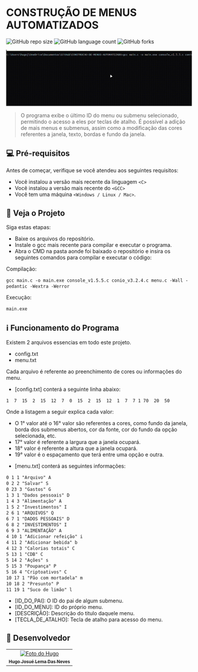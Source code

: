 # CONSTRUÇÃO DE MENUS AUTOMATIZADOS

![GitHub repo size](https://img.shields.io/github/repo-size/iuricode/README-template?style=for-the-badge)
![GitHub language count](https://img.shields.io/github/languages/count/iuricode/README-template?style=for-the-badge)
![GitHub forks](https://img.shields.io/github/forks/iuricode/README-template?style=for-the-badge)

<img src="/video-code/video-menu.gif" alt="Codigo Rodando">

> O programa exibe o último ID do menu ou submenu selecionado, permitindo o acesso a eles por teclas de atalho. É possível a adição de mais menus e submenus, assim como a modificação das cores referentes a janela, texto, bordas e fundo da janela.

## 💻 Pré-requisitos

Antes de começar, verifique se você atendeu aos seguintes requisitos:

- Você instalou a versão mais recente da linguagem `<C>`
- Você instalou a versão mais recente do `<GCC>`
- Você tem uma máquina `<Windows / Linux / Mac>`.

## 🚀 Veja o Projeto

Siga estas etapas:

- Baixe os arquivos do repositório.
- Instale o gcc mais recente para compilar e executar o programa.
- Abra o CMD na pasta aonde foi baixado o repositório e insira os seguintes comandos para compilar e executar o código:

Compilação:

``` 
gcc main.c -o main.exe console_v1.5.5.c conio_v3.2.4.c menu.c -Wall -pedantic -Wextra -Werror
```

Execução:

```
main.exe
```

## ℹ️ Funcionamento do Programa

Existem 2 arquivos essencias em todo este projeto.

- config.txt
- menu.txt

Cada arquivo é referente ao preenchimento de cores ou informações do menu.

- [config.txt] conterá a seguinte linha abaixo:

```
1  7  15  2  15  12  7  0  15  2  15  12  1  7  7 1 70  20  50
```

Onde a listagem a seguir explica cada valor:
 
* O 1° valor até o 16° valor são referentes a cores, como fundo da janela, borda dos submenus abertos, cor da fonte, cor do fundo da opção selecionada, etc.
* 17° valor é referente a largura que a janela ocupará.
* 18° valor é referente a altura que a janela ocupará.
* 19° valor é o espaçamento que terá entre uma opção e outra.

- [menu.txt] conterá as seguintes informações:

```
0 1 1 "Arquivo" A
0 2 2 "Salvar" S
0 23 3 "Gastos" G
1 3 1 "Dados pessoais" D
1 4 3 "Alimentação" A
1 5 2 "Investimentos" I
2 6 1 "ARQUIVOS" Q
6 7 1 "DADOS PESSOAIS" D
6 8 2 "INVESTIMENTOS" I
6 9 3 "ALIMENTAÇÃO" A
4 10 1 "Adicionar refeição" i
4 11 2 "Adicionar bebida" b
4 12 3 "Calorias totais" C
5 13 1 "CDB" C
5 14 2 "Ações" s
5 15 3 "Poupança" P
5 16 4 "Criptoativos" C
10 17 1 "Pão com mortadela" m
10 18 2 "Presunto" P
11 19 1 "Suco de limão" l
```
- [ID_DO_PAI]: O ID do pai de algum submenu.
- [ID_DO_MENU]: ID do próprio menu.
- [DESCRIÇÃO]: Descrição do titulo daquele menu.
- [TECLA_DE_ATALHO]: Tecla de atalho para acesso do menu.

## 🤝 Desenvolvedor
<table>
    <td align="center">
      <a href="https://github.com/MusgoNato" title="Perfil Github">
        <img src="https://avatars.githubusercontent.com/u/131496781?v=4" width="100px;" alt="Foto do Hugo"/><br>
        <sub>
          <b>Hugo Josué Lema Das Neves</b>
        </sub>
      </a>
    </td>
  </tr>
</table>